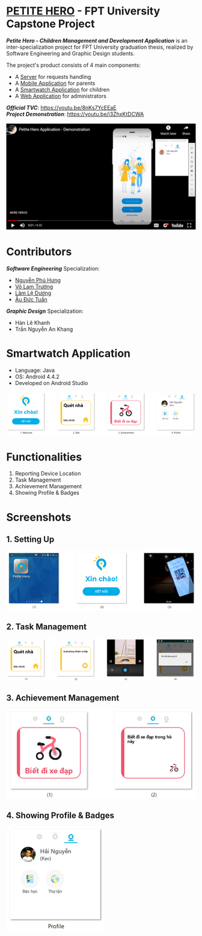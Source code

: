 # [PETITE HERO](https://github.com/petite-hero) - FPT University Capstone Project

__*Petite Hero - Children Management and Development Application*__ is an inter-specialization project for FPT University graduation thesis, realized by Software Engineering and Graphic Design students.

The project's product consists of 4 main components:
- A [Server](https://github.com/petite-hero/petite-hero-api) for requests handling
- A [Mobile Application](https://github.com/petite-hero/petite-hero-mobile) for parents
- A [Smartwatch Application](https://github.com/petite-hero/petite-hero-smartwatch) for children
- A [Web Application](https://github.com/petite-hero/petite-hero-web) for administrators

__*Official TVC*__: https://youtu.be/8nKs7YcEEaE  
__*Project Demonstration*__: https://youtu.be/i3ZhxKtDCWA  
<br/>
[![](screenshots/demo.png)](https://youtu.be/i3ZhxKtDCWA)

# Contributors

__*Software Engineering*__ Specialization:
- [Nguyễn Phú Hưng](https://github.com/hulk1999)
- [Võ Lam Trường](https://github.com/truongvlit)
- [Lâm Lệ Dương](https://github.com/llduong)
- [Âu Đức Tuấn](https://github.com/ibenrique2510)

__*Graphic Design*__ Specialization:
- Hàn Lê Khanh
- Trần Nguyễn An Khang

# Smartwatch Application
- Language: Java
- OS: Android 4.4.2
- Developed on Android Studio

![](screenshots/overview.png)

# Functionalities
1. Reporting Device Location
2. Task Management
3. Achievement Management
4. Showing Profile & Badges

# Screenshots
## 1. Setting Up
![](screenshots/setup.png)
## 2. Task Management
![](screenshots/task.png)
## 3. Achievement Management
![](screenshots/achievement.png)
## 4. Showing Profile & Badges
![](screenshots/profile.png)